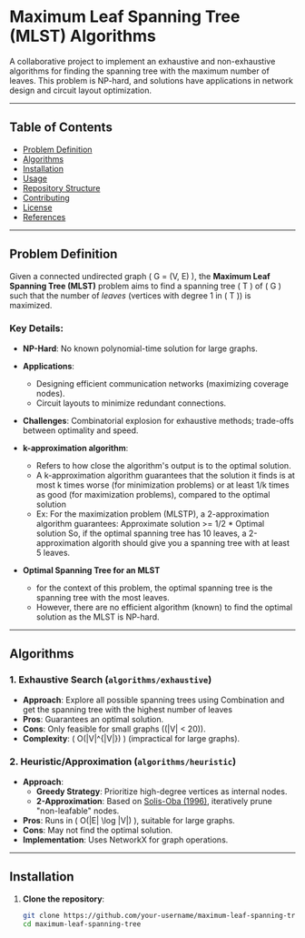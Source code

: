 # Maximum Leaf Spanning Tree (MLST) Algorithms


A collaborative project to implement an exhaustive and non-exhaustive algorithms for finding the spanning tree with the maximum number of leaves. This problem is NP-hard, and solutions have applications in network design and circuit layout optimization.

---

## Table of Contents
- [Problem Definition](#problem-definition)
- [Algorithms](#algorithms)
- [Installation](#installation)
- [Usage](#usage)
- [Repository Structure](#repository-structure)
- [Contributing](#contributing)
- [License](#license)
- [References](#references)

---

## Problem Definition

Given a connected undirected graph \( G = (V, E) \), the **Maximum Leaf Spanning Tree (MLST)** problem aims to find a spanning tree \( T \) of \( G \) such that the number of *leaves* (vertices with degree 1 in \( T \)) is maximized.

### Key Details:
- **NP-Hard**: No known polynomial-time solution for large graphs.
- **Applications**: 
  - Designing efficient communication networks (maximizing coverage nodes).
  - Circuit layouts to minimize redundant connections.
- **Challenges**: Combinatorial explosion for exhaustive methods; trade-offs between optimality and speed.
- **k-approximation algorithm**:
  - Refers to how close the algorithm's output is to the optimal solution.
  - A k-approximation algorithm guarantees that the solution it finds is at most k times worse (for minimization problems) or at least 1/k times as good (for maximization problems), compared to the optimal solution
  - Ex: For the maximization problem (MLSTP), a 2-approximation algorithm guarantees:
        Approximate solution >= 1/2 * Optimal solution
    So, if the optimal spanning tree has 10 leaves, a 2-approximation algorith should give you a spanning tree with at least 5 leaves.

- **Optimal Spanning Tree for an MLST**
  - for the context of this problem, the optimal spanning tree is the spanning tree with the most leaves.
  - However, there are no efficient algorithm (known) to find the optimal solution as the MLST is NP-hard.
---

## Algorithms

### 1. Exhaustive Search (`algorithms/exhaustive`)
- **Approach**: Explore all possible spanning trees using Combination and get the spanning tree with the highest number of leaves
- **Pros**: Guarantees an optimal solution.
- **Cons**: Only feasible for small graphs (\(|V| < 20\)).
- **Complexity**: \( O(|V|^{|V|}) \) (impractical for large graphs).

### 2. Heuristic/Approximation (`algorithms/heuristic`)
- **Approach**: 
  - **Greedy Strategy**: Prioritize high-degree vertices as internal nodes.
  - **2-Approximation**: Based on [Solis-Oba (1996)](https://link.springer.com/article/10.1007/s00453-015-0080-0), iteratively prune "non-leafable" nodes.
- **Pros**: Runs in \( O(|E| \log |V|) \), suitable for large graphs.
- **Cons**: May not find the optimal solution.
- **Implementation**: Uses NetworkX for graph operations.

---

## Installation

1. **Clone the repository**:
   ```bash
   git clone https://github.com/your-username/maximum-leaf-spanning-tree.git
   cd maximum-leaf-spanning-tree

